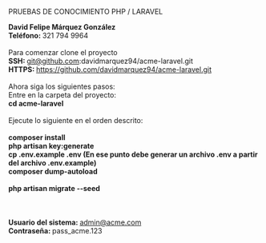 PRUEBAS DE CONOCIMIENTO PHP / LARAVEL

<b>David Felipe Márquez González</b><br />
<b>Teléfono: </b>321 794 9964<br /><br />
Para comenzar clone el proyecto<br />
<b>SSH: </b>git@github.com:davidmarquez94/acme-laravel.git<br />
<b>HTTPS: </b>https://github.com/davidmarquez94/acme-laravel.git<br /><br />
Ahora siga los siguientes pasos:<br />
Entre en la carpeta del proyecto:<br/>
<b>cd acme-laravel</b><br /><br />
Ejecute lo siguiente en el orden descrito:<br /><br />
<b>composer install</b><br />
<b>php artisan key:generate</b><br />
<b>cp .env.example .env (En ese punto debe generar un archivo .env a partir del archivo .env.example)</b><br />
<b>composer dump-autoload</b><br /><br />
<b>php artisan migrate --seed</b><br /><br /><br /><br />
<b>Usuario del sistema: </b>admin@acme.com<br />
<b>Contraseña: </b>pass_acme.123<br /><br /><br />